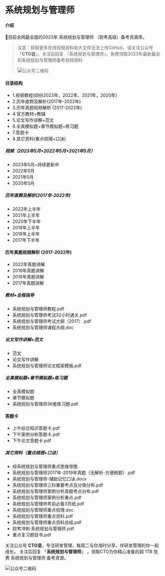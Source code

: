 # 系统规划与管理师

#### 介绍
💯目前全网最全面的2023年 系统规划与管理师 （软考高级）备考资源库。

> 注意：获取更多在线视频资料和大文件无法上传GitHub，请关注公众号「**CTO说**」。关注后回复  『系统规划与管理师』，免费领取2023年最新最全的系统规划与管理师备考视频资料
>
> ![公众号二维码](https://cdn-static.uoko.com/qrcode.jpg)


#### 目录结构
 - 1.视频教程(四份2023年、2022年、2021年，2020年)
 - 2.历年直颗及解析(2017年-2022年)
 - 3.历年真题视频解析 (2017-2022年)
 - 4.官方教材+教辅
 - 5.论文写作讲解+范文
 - 6.全真模拟题+章节模拟题+练习题
 - 7.答题卡
 - 8.其它资料(重点梳理+口诀)

##### 视频（2023年5月+2022年5月+2021年5月）
 - 2023年5月~持续更新中
 - 2022年5月
 - 2021年5月
 - 2020年5月

##### 历年直颗及解析(2017年-2022年)
 - 2022年上半年
 - 2021年上半年
 - 2020年下半年
 - 2019年上半年
 - 2018年上半年
 - 2017年下半年
   
#### 历年真题视频解析 (2017-2022年)
 - 2022年真题讲解
 - 2019年真题讲解
 - 2018年真题讲解
 - 2017年真题讲解

##### 教材+全程指导
 - 系统规划与管理师教程.pdf
 - 系统规划与管理师考试32小时通关.pdf
 - 系统规划与管理师考试大纲（2017）.pdf
 - 系统规划与管理师课程大纲.doc
 
##### 论文写作讲解+范文
 - 范文
 - 论文写作讲解
 - 系统规划与管理师论文框架模板.pdf
 
##### 全真模拟题+章节模拟题+练习题
 - 全真模拟题
 - 章节模拟题
 - 系统规划与管理师36套练习题.pdf
 
#### 答题卡
 - 上午综合知识答题卡.pdf
 - 下午案例分析答题卡.pdf
 - 下午论文答题卡.pdf

##### 其它资料（重点梳理+口诀）
 - 综系统规划与管理师重点思维导图
 - 系统规划与管理师2017年-2019年真题（无解析-方便刷题）.pdf
 - 系统规划与管理师-辅助记忆口诀.docx
 - 系统规划与管理师三科重要考点及分值分布.pdf
 - 系统规划与管理师案例分析真题考点分布.pdf
 - 系统规划与管理师案例分析重点.pdf
 - 系统规划与管理师考前必备3页纸.pdf
 - 系统规划与管理师重点梳理.doc
 - 系统规划与管理师重点资料.pdf
 - 系统规划与管理师重点资料总结.pdf
 - 软考冲刺·系统规划与管理师.pdf
 - 重点复习题目书.pdf
 


关注公众号 **CTO说**，专注研发管理，每周二与你准时分享，伴研发管理的你一起成长。
关注后回复 「**系统规划与管理师**」 ，领取CTO为你精心准备的超 1TB 免费 系统规划与管理师 备考资源。


![公众号二维码](https://cdn-static.uoko.com/qrcode.jpg)
